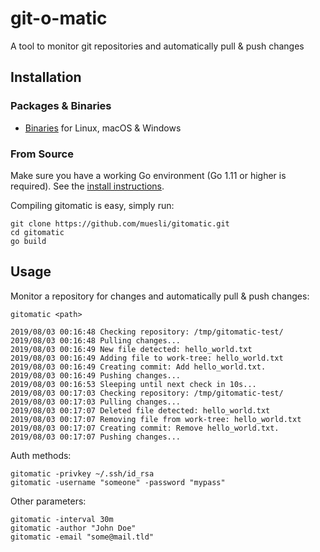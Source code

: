 git-o-matic
===========

A tool to monitor git repositories and automatically pull & push changes

## Installation

### Packages & Binaries

- [Binaries](https://github.com/muesli/gitomatic/releases) for Linux, macOS & Windows

### From Source

Make sure you have a working Go environment (Go 1.11 or higher is required).
See the [install instructions](http://golang.org/doc/install.html).

Compiling gitomatic is easy, simply run:

    git clone https://github.com/muesli/gitomatic.git
    cd gitomatic
    go build

## Usage

Monitor a repository for changes and automatically pull & push changes:

```
gitomatic <path>

2019/08/03 00:16:48 Checking repository: /tmp/gitomatic-test/
2019/08/03 00:16:48 Pulling changes...
2019/08/03 00:16:49 New file detected: hello_world.txt
2019/08/03 00:16:49 Adding file to work-tree: hello_world.txt
2019/08/03 00:16:49 Creating commit: Add hello_world.txt.
2019/08/03 00:16:49 Pushing changes...
2019/08/03 00:16:53 Sleeping until next check in 10s...
2019/08/03 00:17:03 Checking repository: /tmp/gitomatic-test/
2019/08/03 00:17:03 Pulling changes...
2019/08/03 00:17:07 Deleted file detected: hello_world.txt
2019/08/03 00:17:07 Removing file from work-tree: hello_world.txt
2019/08/03 00:17:07 Creating commit: Remove hello_world.txt.
2019/08/03 00:17:07 Pushing changes...
```

Auth methods:

```
gitomatic -privkey ~/.ssh/id_rsa
gitomatic -username "someone" -password "mypass"
```

Other parameters:

```
gitomatic -interval 30m
gitomatic -author "John Doe"
gitomatic -email "some@mail.tld"
```
